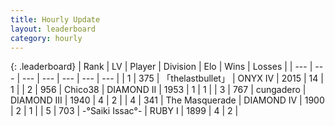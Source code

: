 ```yaml
---
title: Hourly Update
layout: leaderboard
category: hourly
---
```


{: .leaderboard}
| Rank | LV | Player | Division | Elo | Wins | Losses |
| --- | --- | --- | --- | --- | --- | --- |
| <span data-change="0">1</span> | 375 | <span title="ID: 641994">「thelastbullet」</span> | ONYX IV | <span data-change="49">2015</span> | <span data-change="5">14</span> | <span data-change="0">1</span> |
| <span data-change="0">2</span> | 956 | <span title="ID: 409927">Chico38</span> | DIAMOND II | <span data-change="0">1953</span> | <span data-change="0">1</span> | <span data-change="0">1</span> |
| <span data-change="0">3</span> | 767 | <span title="ID: 54134">cungadero</span> | DIAMOND III | <span data-change="6">1940</span> | <span data-change="2">4</span> | <span data-change="1">2</span> |
| <span data-change="0">4</span> | 341 | <span title="ID: 680422">The Masquerade</span> | DIAMOND IV | <span data-change="-6">1900</span> | <span data-change="0">2</span> | <span data-change="1">1</span> |
| <span data-change="4">5</span> | 703 | <span title="ID: 597334">-°Saiki Issac°-</span> | RUBY I | <span data-change="41">1899</span> | <span data-change="3">4</span> | <span data-change="0">2</span> |